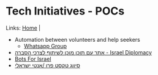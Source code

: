 # Tech Initiatives - POCs

Links: [Home](./main.md) |

- Automation between volunteers and help seekers
  - [Whatsapp Group](<https://chat.whatsapp.com/JuJ1da4wYbe16uZL0cqL40>)
- [אתר עם תוכן מוכן לשיתוף לצרכי הסברה - Israel Diplomacy](<https://github.com/nirtz89/israel_diplomacy>)
- [Bots For Israel](<https://chat.whatsapp.com/CWmy7ai0VJ1449FVgShVGk>)
- [סיווג טקסט פרו /אנטי ישראלי](<https://chat.whatsapp.com/K9iNqhuwhdmLvAJhNrh6y0>)
